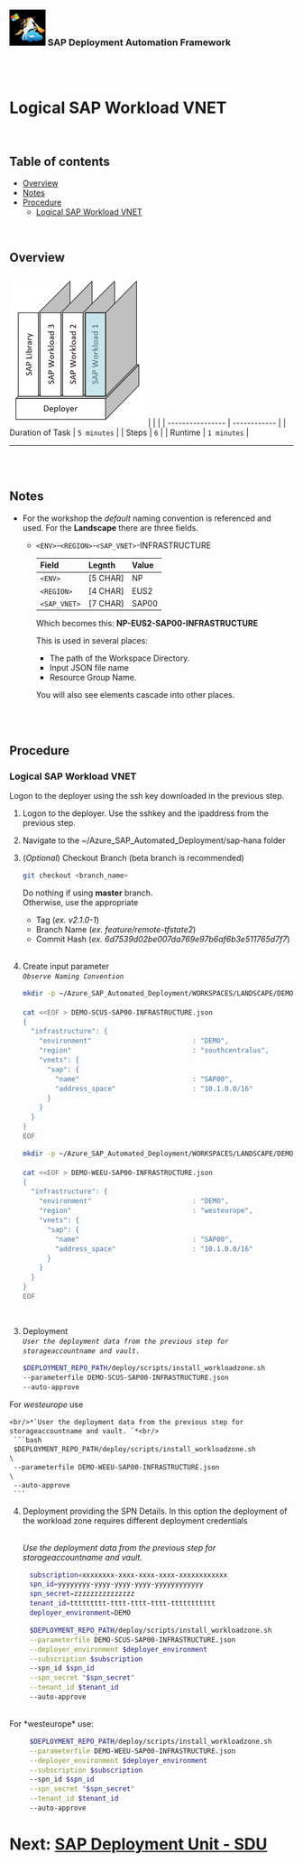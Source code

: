 ### <img src="../../../assets/images/UnicornSAPBlack256x256.png" width="64px"> SAP Deployment Automation Framework <!-- omit in toc -->
<br/><br/>

# Logical SAP Workload VNET <!-- omit in toc -->

<br/>

## Table of contents <!-- omit in toc -->

- [Overview](#overview)
- [Notes](#notes)
- [Procedure](#procedure)
  - [Logical SAP Workload VNET](#logical-sap-workload-vnet)

<br/>

## Overview

![Block4](assets/Block4.png)
|                  |              |
| ---------------- | ------------ |
| Duration of Task | `5 minutes`  |
| Steps            | `6`          |
| Runtime          | `1 minutes`  |

---

<br/><br/>

## Notes

- For the workshop the *default* naming convention is referenced and used. For the **Landscape** there are three fields.
  - `<ENV>`-`<REGION>`-`<SAP_VNET>`-INFRASTRUCTURE

    | Field        | Legnth   | Value  |
    | ------------ | -------- | ------ |
    | `<ENV>`      | [5 CHAR] | NP     |
    | `<REGION>`   | [4 CHAR] | EUS2   |
    | `<SAP_VNET>` | [7 CHAR] | SAP00  |
  
    Which becomes this: **NP-EUS2-SAP00-INFRASTRUCTURE**
    
    This is used in several places:
    - The path of the Workspace Directory.
    - Input JSON file name
    - Resource Group Name.

    You will also see elements cascade into other places.

<br/><br/>

## Procedure

### Logical SAP Workload VNET

Logon to the deployer using the ssh key downloaded in the previous step.
<br/>

1. Logon to the deployer. Use the sshkey and the ipaddress from the previous step.

2. Navigate to the ~/Azure_SAP_Automated_Deployment/sap-hana folder

  1. (*Optional*) Checkout Branch (beta branch is recommended)
        ```bash
        git checkout <branch_name>
        ```
        Do nothing if using **master** branch.<br/>
        Otherwise, use the appropriate
        - Tag         (*ex. v2.1.0-1*)
        - Branch Name (*ex. feature/remote-tfstate2*)
        - Commit Hash (*ex. 6d7539d02be007da769e97b6af6b3e511765d7f7*)
        <br/><br/>
    

3. Create input parameter 
    <br/>*`Observe Naming Convention`*<br/>
    ```bash
    mkdir -p ~/Azure_SAP_Automated_Deployment/WORKSPACES/LANDSCAPE/DEMO-SCUS-SAP00-INFRASTRUCTURE; cd $_

    cat <<EOF > DEMO-SCUS-SAP00-INFRASTRUCTURE.json
    {
      "infrastructure": {
        "environment"                         : "DEMO",
        "region"                              : "southcentralus",
        "vnets": {
          "sap": {
            "name"                            : "SAP00",
            "address_space"                   : "10.1.0.0/16"
          }
        }
      }
    }
    EOF
    ```

    ```bash
    mkdir -p ~/Azure_SAP_Automated_Deployment/WORKSPACES/LANDSCAPE/DEMO-WEEU-SAP00-INFRASTRUCTURE; cd $_

    cat <<EOF > DEMO-WEEU-SAP00-INFRASTRUCTURE.json
    {
      "infrastructure": {
        "environment"                         : "DEMO",
        "region"                              : "westeurope",
        "vnets": {
          "sap": {
            "name"                            : "SAP00",
            "address_space"                   : "10.1.0.0/16"
          }
        }
      }
    }
    EOF
    ```

<br/>

3. Deployment
    <br/>*`User the deployment data from the previous step for storageaccountname and vault. `*<br/>
     ```bash
     $DEPLOYMENT_REPO_PATH/deploy/scripts/install_workloadzone.sh            \
     --parameterfile DEMO-SCUS-SAP00-INFRASTRUCTURE.json                     \
     --auto-approve
     ```

For *westeurope* use

    <br/>*`User the deployment data from the previous step for storageaccountname and vault. `*<br/>
     ```bash
     $DEPLOYMENT_REPO_PATH/deploy/scripts/install_workloadzone.sh            \
     --parameterfile DEMO-WEEU-SAP00-INFRASTRUCTURE.json                     \
     --auto-approve
     ```

4. Deployment providing the SPN Details. In this option the deployment of the workload zone requires different deployment credentials

    <br/>*Use the deployment data from the previous step for storageaccountname and vault.*<br/>

```bash
     subscription=xxxxxxxx-xxxx-xxxx-xxxx-xxxxxxxxxxxx
     spn_id=yyyyyyyy-yyyy-yyyy-yyyy-yyyyyyyyyyyy
     spn_secret=zzzzzzzzzzzzzzz                                          
     tenant_id=ttttttttt-tttt-tttt-tttt-ttttttttttt
     deployer_environment=DEMO

```

```bash
     $DEPLOYMENT_REPO_PATH/deploy/scripts/install_workloadzone.sh            \
     --parameterfile DEMO-SCUS-SAP00-INFRASTRUCTURE.json                     \
     --deployer_environment $deployer_environment                            \
     --subscription $subscription                                            \ 
     --spn_id $spn_id                                                        \
     --spn_secret "$spn_secret"                                              \
     --tenant_id $tenant_id                                                  \     
     --auto-approve
```

</br>
For *westeurope* use:

</br>

```bash
     $DEPLOYMENT_REPO_PATH/deploy/scripts/install_workloadzone.sh            \
     --parameterfile DEMO-WEEU-SAP00-INFRASTRUCTURE.json                     \
     --deployer_environment $deployer_environment                            \
     --subscription $subscription                                            \ 
     --spn_id $spn_id                                                        \
     --spn_secret "$spn_secret"                                              \
     --tenant_id $tenant_id                                                  \     
     --auto-approve
```

# Next: [SAP Deployment Unit - SDU](04-sdu.md) <!-- omit in toc -->
